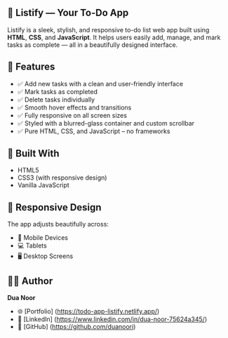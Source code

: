 ## 📝 Listify — Your To-Do App
Listify is a sleek, stylish, and responsive to-do list web app built using **HTML**, **CSS**, and **JavaScript**. It helps users easily add, manage, and mark tasks as complete — all in a beautifully designed interface.

## 🚀 Features
- ✅ Add new tasks with a clean and user-friendly interface
- ✅ Mark tasks as completed
- ✅ Delete tasks individually
- ✅ Smooth hover effects and transitions
- ✅ Fully responsive on all screen sizes
- ✅ Styled with a blurred-glass container and custom scrollbar
- ✅ Pure HTML, CSS, and JavaScript – no frameworks

## 🧰 Built With

- HTML5
- CSS3 (with responsive design)
- Vanilla JavaScript


## 📱 Responsive Design

The app adjusts beautifully across:
- 📱 Mobile Devices
- 💻 Tablets
- 🖥️ Desktop Screens

## 👩‍💻 Author

**Dua Noor**
- 🌐 [Portfolio] (https://todo-app-listify.netlify.app/)
- 💼 [LinkedIn] (https://www.linkedin.com/in/dua-noor-75624a345/)
- 📁 [GitHub] (https://github.com/duanoori)
